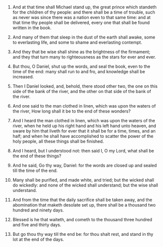 1. And at that time shall Michael stand up, the great prince which
standeth for the children of thy people: and there shall be a time of
trouble, such as never was since there was a nation even to that same
time: and at that time thy people shall be delivered, every one that
shall be found written in the book.

2. And many of them that sleep in the dust of the earth shall awake,
some to everlasting life, and some to shame and everlasting contempt.

3. And they that be wise shall shine as the brightness of the
firmament; and they that turn many to righteousness as the stars for
ever and ever.

4. But thou, O Daniel, shut up the words, and seal the book, even to
the time of the end: many shall run to and fro, and knowledge shall be
increased.

5. Then I Daniel looked, and, behold, there stood other two, the one
on this side of the bank of the river, and the other on that side of
the bank of the river.

6. And one said to the man clothed in linen, which was upon the
waters of the river, How long shall it be to the end of these wonders?

7. And I heard the man clothed in linen, which was upon the waters
of the river, when he held up his right hand and his left hand unto
heaven, and sware by him that liveth for ever that it shall be for a
time, times, and an half; and when he shall have accomplished to
scatter the power of the holy people, all these things shall be
finished.

8. And I heard, but I understood not: then said I, O my Lord, what
shall be the end of these things?

9. And he said, Go thy way,
Daniel: for the words are closed up and sealed till the time of the
end.

10. Many shall be purified, and made white, and tried; but the
wicked shall do wickedly: and none of the wicked shall understand; but
the wise shall understand.

11. And from the time that the daily sacrifice shall be taken away,
and the abomination that maketh desolate set up, there shall be a
thousand two hundred and ninety days.

12. Blessed is he that waiteth, and cometh to the thousand three
hundred and five and thirty days.

13. But go thou thy way till the end be: for thou shalt rest,
and stand in thy lot at the end of the days.